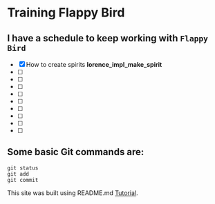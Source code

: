 # Training Flappy Bird
## I have a schedule to keep working with `Flappy Bird`
- [x] How to create spirits **lorence_impl_make_spirit**
- [ ] 
- [ ] 
- [ ]
- [ ]
- [ ]
- [ ]
- [ ]
- [ ]
- [ ]
## Some basic Git commands are:
```
git status
git add
git commit
```
This site was built using README.md [Tutorial](https://help.github.com/articles/basic-writing-and-formatting-syntax/#headings).

